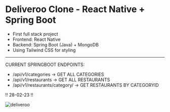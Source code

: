 # Deliveroo Clone - React Native + Spring Boot

- First full stack project
- Frontend: React Native
- Backend: Spring Boot (Java) + MongoDB
- Using Tailwind CSS for styling

---------------

CURRENT SPRINGBOOT ENDPOINTS:

- /api/v1/categories  ->  GET ALL CATEGORIES
- /api/v1/restaurants  ->  GET ALL RESTAURANTS
- /api/v1/restaurants/category/<categoryID>  ->  GET RESTAURANTS BY CATEGORYID

!! 28-02-23 !!

![deliveroo](https://user-images.githubusercontent.com/120139042/221728919-08af0005-f83b-41db-8c41-5121dd00dab1.png)

